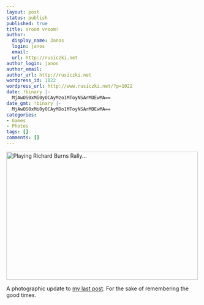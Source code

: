 ```yaml
---
layout: post
status: publish
published: true
title: Vroom vroom!
author:
  display_name: Janos
  login: janos
  email: 
  url: http://rusiczki.net
author_login: janos
author_email: 
author_url: http://rusiczki.net
wordpress_id: 1022
wordpress_url: http://www.rusiczki.net/?p=1022
date: !binary |-
  MjAwOS0xMi0yOCAyMzo1MToyNSArMDEwMA==
date_gmt: !binary |-
  MjAwOS0xMi0yOCAyMDo1MToyNSArMDEwMA==
categories:
- Games
- Photos
tags: []
comments: []
---
```

<p><a href="http://www.flickr.com/photos/janos/4222723540/"><img src="http://www.rusiczki.net/wp-content/uploads/2009/12/raliu-500x334.jpg" alt="Playing Richard Burns Rally..." width="500" height="334"/></a></p>
<p>A photographic update to <a href="http://www.rusiczki.net/2009/12/28/relaxed-christmas/">my last post</a>. For the sake of remembering the good times.</p>

